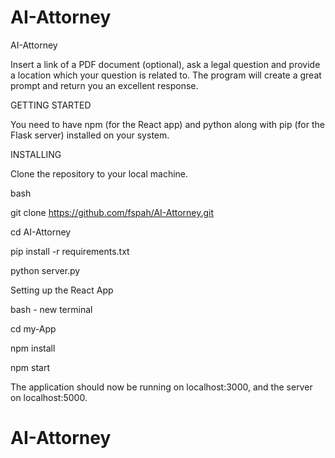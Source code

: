 # AI-Attorney

AI-Attorney

Insert a link of a PDF document (optional), ask a legal question and provide a location which your question is related to. The program will create a great prompt and return you an excellent response.


GETTING STARTED

You need to have npm (for the React app) and python along with pip (for the Flask server) installed on your system.




INSTALLING

Clone the repository to your local machine.

bash

git clone https://github.com/fspah/AI-Attorney.git

cd AI-Attorney

pip install -r requirements.txt

python server.py

Setting up the React App

bash - new terminal

cd my-App

npm install

npm start

The application should now be running on localhost:3000, and the server on localhost:5000.
    
# AI-Attorney
